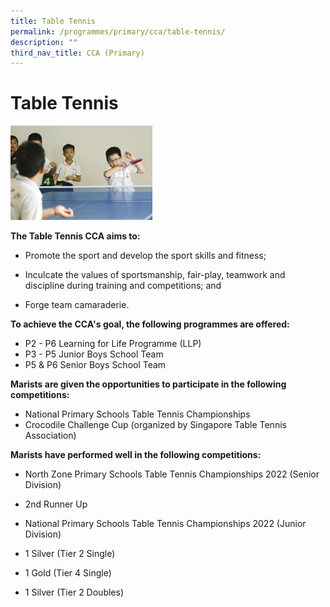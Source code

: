```yaml
---
title: Table Tennis
permalink: /programmes/primary/cca/table-tennis/
description: ""
third_nav_title: CCA (Primary)
---
```

# Table Tennis


<img src="/images/CCA/Primary/Table%20Tennis_D1R1092.jpg" style="width:45%">

**The Table Tennis CCA aims to:**&nbsp;

*   Promote the sport and develop the sport skills and fitness;
*   Inculcate the values of sportsmanship, fair-play, teamwork and discipline during training and competitions; and  
    
*   Forge team camaraderie.

  

**To achieve the CCA's goal, the following programmes are offered:**

*   P2 - P6 Learning for Life Programme (LLP)
*   P3 - P5 Junior Boys School Team
*   P5 &amp; P6 Senior Boys School Team

  

**Marists are given the opportunities to participate in the following competitions:**

*   National Primary Schools Table Tennis Championships
*   Crocodile Challenge Cup (organized by Singapore Table Tennis Association)

  

**Marists have performed well in the following competitions:**

*   North Zone Primary Schools Table Tennis Championships 2022 (Senior Division)

*   2nd Runner Up

*   National Primary Schools Table Tennis Championships 2022 (Junior Division)

*   1 Silver (Tier 2 Single)
*   1 Gold (Tier 4 Single)
*   1 Silver (Tier 2 Doubles)